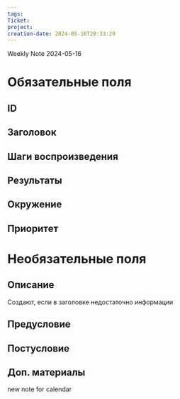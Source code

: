 ```yaml
---
tags: 
Ticket: 
project: 
creation-date: 2024-05-16T20:33:29
---
```

Weekly Note
2024-05-16

# Обязательные поля
## ID
## Заголовок
## Шаги воcпроизведения
## Результаты
## Окружение
## Приоритет

# Необязательные поля
## Описание
Создают, если в заголовке недостаточно информации
## Предусловие
## Постусловие
## Доп. материалы



new note for calendar